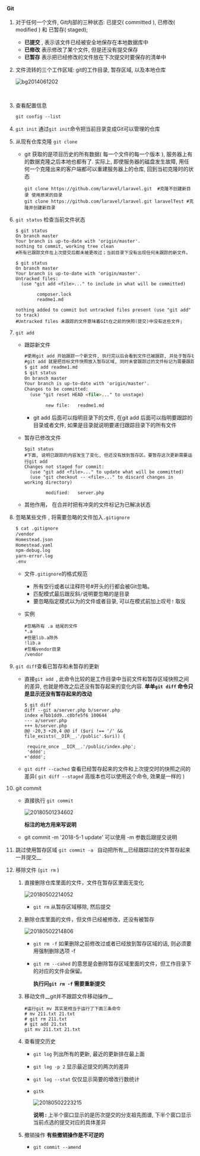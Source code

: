 #### Git

1. 对于任何一个文件, Git内部的三种状态: 已提交( committed ), 已修改( modified ) 和 已暂存( staged);

   * __已提交__ , 表示该文件已经被安全地保存在本地数据库中
   * __已修改__ 表示修改了某个文件, 但是还没有提交保存
   * __已暂存__ 表示把已经修改的文件放在下次提交时要保存的清单中

2. 文件流转的三个工作区域: git的工作目录, 暂存区域, 以及本地仓库

   ![bg2014061202](./bg2014061202.jpg)

   ​

3. 查看配置信息

   ```html
   git config --list
   ```

4. `git init`  通过`git init`命令把当前目录变成Git可以管理的仓库

5. 从现有仓库克隆 `git clone`

   - git 获取的是项目历史的所有数据( 每一个文件的每一个版本 ), 服务器上有的数据克隆之后本地也都有了.  实际上, 即使服务器的磁盘发生故障, 用任何一个克隆出来的客户端都可以重建服务器上的仓库, 回到当初克隆时的状态 

     ```shell
     git clone https://github.com/laravel/laravel.git  #克隆不创建新目录 使用原来的目录
     git clone https://github.com/laravel/laravel.git laravelTest #克隆并创建新目录
     ```

6. `git status`  检查当前文件状态

   ```shell
   $ git status
   On branch master
   Your branch is up-to-date with 'origin/master'.
   nothing to commit, working tree clean
   #所有已跟踪文件在上次提交后都未被更改过；当前目录下没有出现任何未跟踪的新文件。

   $ git status
   On branch master
   Your branch is up-to-date with 'origin/master'.
   Untracked files:
     (use "git add <file>..." to include in what will be committed)

           composer.lock
           readme1.md

   nothing added to commit but untracked files present (use "git add" to track)
   #Untracked files 未跟踪的文件意味着GIt在之前的快照(提交)中没有这些文件;
   ```

7. `git add` 

   * 跟踪新文件

     ```html
     #使用git add 开始跟踪一个新文件, 执行完以后会看到文件已被跟踪, 并处于暂存状态
     #git add 就是把目标文件快照放入暂存区域, 同时未曾跟踪过的文件标记为需要跟踪.
     $ git add readme1.md
     $ git status
     On branch master
     Your branch is up-to-date with 'origin/master'.
     Changes to be committed:
       (use "git reset HEAD <file>..." to unstage)

             new file:   readme1.md
     ```
     * git add 后面可以指明目录下的文件, 在git add 后面可以指明要跟踪的目录或者文件, 如果是目录就说明要递归跟踪目录下的所有文件

   * 暂存已修改文件

     ```shell
     $git status
     #下面, 说明已跟踪的内容发生了变化, 但还没有放到暂存区。要暂存这次更新需要运行git add
     Changes not staged for commit:
       (use "git add <file>..." to update what will be committed)
       (use "git checkout -- <file>..." to discard changes in working directory)

             modified:   server.php
     ```

   * 其他作用， 在合并时把有冲突的文件标记为已解决状态

8. 忽略某些文件 , 将需要忽略的文件加入`.gitignore` 

   ```html
   $ cat .gitignore
   /vendor
   Homestead.json
   Homestead.yaml
   npm-debug.log
   yarn-error.log
   .env
   ```

   * 文件`.gitignore`的格式规范

     * 所有空行或者以注释符号#开头的行都会被Git忽略。
     * 匹配模式最后跟反斜`/`说明要忽略的是目录
     * 要忽略指定模式以为的文件或者目录, 可以在模式前加上叹号`!` 取反

   * 实例

     ```shell
     #忽略所有 .a 结尾的文件
     *.a
     #但是lib.a除外
     !lib.a
     #忽略vendor目录
     /vendor
     ```

9. `git diff`查看已暂存和未暂存的更新

   * 直接`git add `, 此命令比较的是工作目录中当前文件和暂存区域快照之间的差异, 也就是修改之后还没有暂存起来的变化内容. __单单`git diff`  命令只是显示还没有暂存起来的改动__ 

     ```shell
     $ git diff
     diff --git a/server.php b/server.php
     index e7bb1dd9..c0bfe5f6 100644
     --- a/server.php
     +++ b/server.php
     @@ -20,3 +20,4 @@ if ($uri !== '/' && file_exists(__DIR__.'/public'.$uri)) {

      require_once __DIR__.'/public/index.php';
      'dddd';
     +'dddd';
     ```

   * `git diff --cached` 查看已经暂存起来的文件和上次提交时的快照之间的差异(  `git diff --staged` 高版本也可以使用这个命令, 效果是一样的 )

10. git commit

    * 直接执行 `git commit`

      ![20180501234602](./20180501234602.png)

      __标注的地方用来写说明__

    * git commit -m '2018-5-1 update' 可以使用 -m 参数后跟提交说明

11. 跳过使用暂存区域 `git commit -a ` 自动把所有__已经跟踪过的文件暂存起来一并提交__  

12. 移除文件 (`git rm` )

    1. 直接删除仓库里面的文件，文件在暂存区里面无变化

       ![20180502214052](./20180502214052.png)

       * `git rm` 从暂存区域移除, 然后提交

    2. 删除仓库里面的文件，但文件已经被修改，还没有被暂存

       ![20180502214806](./20180502214952.png)

       * `git rm -f`  如果删除之前修改过或者已经放到暂存区域的话, 则必须要用强制删除选项 -f 

       * `git rm --cahed` 的意思是会删除暂存区域里面的文件，但工作目录下的对应的文件会保留。

         __执行问`git rm -f` 需要重新提交__

    3. 移动文件__git并不跟踪文件移动操作__

       ```shell
       #运行git mv 其实是相当于运行了下面三条命令
       # mv 211.txt 21.txt
       # git rm 211.txt
       # git add 21.txt
       git mv 211.txt 21.txt
       ```

    4. 查看提交历史

       * `git log` 列出所有的更新, 最近的更新排在最上面

       * `git log -p 2`  显示最近提交的两次的差异

       *  `git log --stat` 仅仅显示简要的增改行数统计

       * `gitk`

         ![20180502223215](./20180502223215.png)

         __说明 :__ 上半个窗口显示的是历次提交的分支祖先图谱, 下半个窗口显示当前点选的提交对应的具体差异

    5. 撤销操作    __有些撤销操作是不可逆的__

       * `git commit --amend` 
